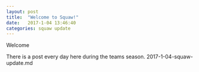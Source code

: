 ```yaml
---
layout: post
title:  "Welcome to Squaw!"
date:   2017-1-04 13:46:40
categories: squaw update
---
```

Welcome 

There is a post every day here during the teams season.
2017-1-04-squaw-update.md
